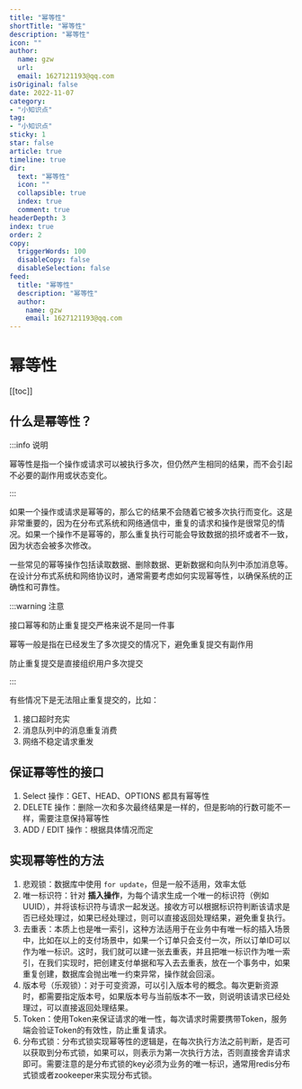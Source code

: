 ```yaml
---
title: "幂等性"
shortTitle: "幂等性"
description: "幂等性"
icon: ""
author: 
  name: gzw
  url: 
  email: 1627121193@qq.com
isOriginal: false
date: 2022-11-07
category: 
- "小知识点"
tag:
- "小知识点"
sticky: 1
star: false
article: true
timeline: true
dir:
  text: "幂等性"
  icon: ""
  collapsible: true
  index: true
  comment: true
headerDepth: 3
index: true
order: 2
copy:
  triggerWords: 100
  disableCopy: false
  disableSelection: false
feed:
  title: "幂等性"
  description: "幂等性"
  author:
    name: gzw
    email: 1627121193@qq.com
---
```








# 幂等性



[[toc]]





## 什么是幂等性？

:::info 说明

幂等性是指一个操作或请求可以被执行多次，但仍然产生相同的结果，而不会引起不必要的副作用或状态变化。

:::



如果一个操作或请求是幂等的，那么它的结果不会随着它被多次执行而变化。这是非常重要的，因为在分布式系统和网络通信中，重复的请求和操作是很常见的情况。如果一个操作不是幂等的，那么重复执行可能会导致数据的损坏或者不一致，因为状态会被多次修改。

一些常见的幂等操作包括读取数据、删除数据、更新数据和向队列中添加消息等。在设计分布式系统和网络协议时，通常需要考虑如何实现幂等性，以确保系统的正确性和可靠性。



:::warning 注意

接口幂等和防止重复提交严格来说不是同一件事

幂等一般是指在已经发生了多次提交的情况下，避免重复提交有副作用

防止重复提交是直接组织用户多次提交

:::



有些情况下是无法阻止重复提交的，比如：

1. 接口超时充实
2. 消息队列中的消息重复消费
3. 网络不稳定请求重发





## 保证幂等性的接口

1. Select 操作：GET、HEAD、OPTIONS 都具有幂等性
2. DELETE 操作：删除一次和多次最终结果是一样的，但是影响的行数可能不一样，需要注意保持幂等性
3. ADD / EDIT 操作：根据具体情况而定





## 实现幂等性的方法

1. 悲观锁：数据库中使用 `for update`，但是一般不适用，效率太低
2. 唯一标识符：针对 **插入操作**，为每个请求生成一个唯一的标识符（例如UUID），并将该标识符与请求一起发送。接收方可以根据标识符判断该请求是否已经处理过，如果已经处理过，则可以直接返回处理结果，避免重复执行。
3. 去重表：本质上也是唯一索引，这种方法适用于在业务中有唯一标的插入场景中，比如在以上的支付场景中，如果一个订单只会支付一次，所以订单ID可以作为唯一标识。这时，我们就可以建一张去重表，并且把唯一标识作为唯一索引，在我们实现时，把创建支付单据和写入去去重表，放在一个事务中，如果重复创建，数据库会抛出唯一约束异常，操作就会回滚。
4. 版本号（乐观锁）：对于可变资源，可以引入版本号的概念。每次更新资源时，都需要指定版本号，如果版本号与当前版本不一致，则说明该请求已经处理过，可以直接返回处理结果。
6. Token：使用Token来保证请求的唯一性，每次请求时需要携带Token，服务端会验证Token的有效性，防止重复请求。
8. 分布式锁：分布式锁实现幂等性的逻辑是，在每次执行方法之前判断，是否可以获取到分布式锁，如果可以，则表示为第一次执行方法，否则直接舍弃请求即可。需要注意的是分布式锁的key必须为业务的唯一标识，通常用redis分布式锁或者zookeeper来实现分布式锁。








